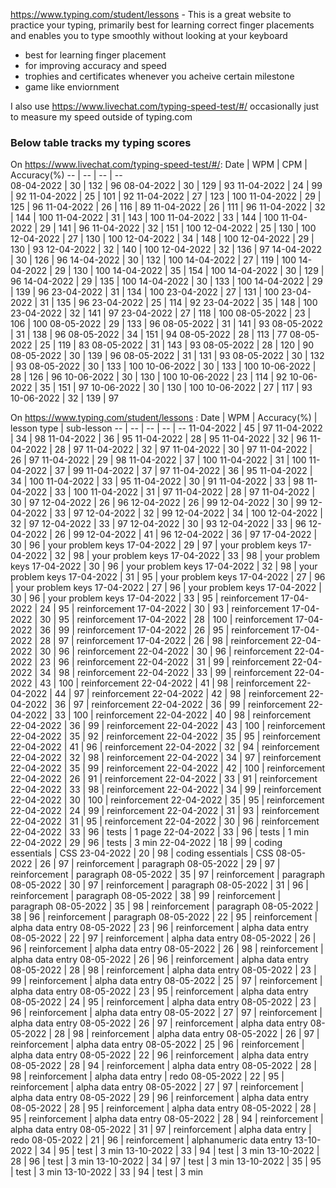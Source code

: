 
https://www.typing.com/student/lessons - This is a great website to practice your typing, primarily best for learning correct finger placements and enables you to type smoothly without looking at your keyboard  

- best for learning finger placement
- for improving accuracy and speed
- trophies and certificates whenever you acheive certain milestone
- game like enviornment

I also use https://www.livechat.com/typing-speed-test/#/ occasionally just to measure my speed outside of typing.com  

### Below table tracks my typing scores  
On https://www.livechat.com/typing-speed-test/#/:
Date | WPM | CPM | Accuracy(%)
-- | -- | -- | --  
08-04-2022 | 30 | 132 | 96
08-04-2022 | 30 | 129 | 93
11-04-2022 | 24 | 99 | 92
11-04-2022 | 25 | 101 | 92
11-04-2022 | 27 | 123 | 100
11-04-2022 | 29 | 125 | 96
11-04-2022 | 26 | 116 | 89
11-04-2022 | 26 | 111 | 96
11-04-2022 | 32 | 144 | 100
11-04-2022 | 31 | 143 | 100
11-04-2022 | 33 | 144 | 100
11-04-2022 | 29 | 141 | 96
11-04-2022 | 32 | 151 | 100
12-04-2022 | 25 | 130 | 100
12-04-2022 | 27 | 130 | 100
12-04-2022 | 34 | 148 | 100
12-04-2022 | 29 | 130 | 93
12-04-2022 | 32 | 140 | 100
12-04-2022 | 32 | 136 | 97
14-04-2022 | 30 | 126 | 96
14-04-2022 | 30 | 132 | 100
14-04-2022 | 27 | 119 | 100
14-04-2022 | 29 | 130 | 100
14-04-2022 | 35 | 154 | 100
14-04-2022 | 30 | 129 | 96
14-04-2022 | 29 | 135 | 100
14-04-2022 | 30 | 133 | 100
14-04-2022 | 29 | 139 | 96
23-04-2022 | 31 | 134 | 100
23-04-2022 | 27 | 131 | 100
23-04-2022 | 31 | 135 | 96
23-04-2022 | 25 | 114 | 92
23-04-2022 | 35 | 148 | 100
23-04-2022 | 32 | 141 | 97
23-04-2022 | 27 | 118 | 100
08-05-2022 | 23 | 106 | 100
08-05-2022 | 29 | 133 | 96
08-05-2022 | 31 | 141 | 93
08-05-2022 | 31 | 138 | 96
08-05-2022 | 34 | 151 | 94
08-05-2022 | 28 | 113 | 77
08-05-2022 | 25 | 119 | 83
08-05-2022 | 31 | 143 | 93
08-05-2022 | 28 | 120 | 90
08-05-2022 | 30 | 139 | 96
08-05-2022 | 31 | 131 | 93
08-05-2022 | 30 | 132 | 93
08-05-2022 | 30 | 133 | 100
10-06-2022 | 30 | 133 | 100
10-06-2022 | 28 | 126 | 96
10-06-2022 | 30 | 130 | 100
10-06-2022 | 23 | 114 | 92
10-06-2022 | 35 | 151 | 97
10-06-2022 | 30 | 130 | 100
10-06-2022 | 27 | 117 | 93
10-06-2022 | 32 | 139 | 97



On https://www.typing.com/student/lessons :
Date | WPM | Accuracy(%) | lesson type | sub-lesson
-- | -- | -- | -- | --
11-04-2022 | 45 | 97
11-04-2022 | 34 | 98
11-04-2022 | 36 | 95
11-04-2022 | 28 | 95
11-04-2022 | 32 | 96
11-04-2022 | 28 | 97
11-04-2022 | 32 | 97
11-04-2022 | 30 | 97
11-04-2022 | 26 | 97
11-04-2022 | 29 | 98
11-04-2022 | 37 | 100
11-04-2022 | 31 | 100
11-04-2022 | 37 | 99
11-04-2022 | 37 | 97
11-04-2022 | 36 | 95
11-04-2022 | 34 | 100
11-04-2022 | 33 | 95
11-04-2022 | 30 | 91
11-04-2022 | 33 | 98
11-04-2022 | 33 | 100
11-04-2022 | 31 | 97
11-04-2022 | 28 | 97
11-04-2022 | 30 | 97
12-04-2022 | 26 | 96
12-04-2022 | 26 | 99
12-04-2022 | 30 | 99
12-04-2022 | 33 | 97
12-04-2022 | 32 | 99
12-04-2022 | 34 | 100
12-04-2022 | 32 | 97
12-04-2022 | 33 | 97
12-04-2022 | 30 | 93
12-04-2022 | 33 | 96
12-04-2022 | 26 | 99
12-04-2022 | 41 | 96
12-04-2022 | 36 | 97
17-04-2022 | 30 | 96 | your problem keys
17-04-2022 | 29 | 97 | your problem keys
17-04-2022 | 32 | 98 | your problem keys
17-04-2022 | 33 | 98 | your problem keys
17-04-2022 | 30 | 96 | your problem keys
17-04-2022 | 32 | 98 | your problem keys
17-04-2022 | 31 | 95 | your problem keys
17-04-2022 | 27 | 96 | your problem keys
17-04-2022 | 27 | 96 | your problem keys
17-04-2022 | 30 | 96 | your problem keys
17-04-2022 | 33 | 95 | reinforcement
17-04-2022 | 24 | 95 | reinforcement
17-04-2022 | 30 | 93 | reinforcement
17-04-2022 | 30 | 95 | reinforcement
17-04-2022 | 28 | 100 | reinforcement
17-04-2022 | 36 | 99 | reinforcement
17-04-2022 | 26 | 95 | reinforcement
17-04-2022 | 28 | 97 | reinforcement
17-04-2022 | 26 | 98 | reinforcement
22-04-2022 | 30 | 96 | reinforcement
22-04-2022 | 30 | 96 | reinforcement
22-04-2022 | 23 | 96 | reinforcement
22-04-2022 | 31 | 99 | reinforcement
22-04-2022 | 34 | 98 | reinforcement
22-04-2022 | 33 | 99 | reinforcement
22-04-2022 | 43 | 100 | reinforcement
22-04-2022 | 41 | 98 | reinforcement
22-04-2022 | 44 | 97 | reinforcement
22-04-2022 | 42 | 98 | reinforcement
22-04-2022 | 36 | 97 | reinforcement
22-04-2022 | 36 | 99 | reinforcement
22-04-2022 | 33 | 100 | reinforcement
22-04-2022 | 40 | 98 | reinforcement
22-04-2022 | 36 | 99 | reinforcement
22-04-2022 | 43 | 100 | reinforcement
22-04-2022 | 35 | 92 | reinforcement
22-04-2022 | 35 | 95 | reinforcement
22-04-2022 | 41 | 96 | reinforcement
22-04-2022 | 32 | 94 | reinforcement
22-04-2022 | 32 | 98 | reinforcement
22-04-2022 | 34 | 97 | reinforcement
22-04-2022 | 35 | 99 | reinforcement
22-04-2022 | 42 | 100 | reinforcement
22-04-2022 | 26 | 91 | reinforcement
22-04-2022 | 33 | 91 | reinforcement
22-04-2022 | 33 | 98 | reinforcement
22-04-2022 | 34 | 99 | reinforcement
22-04-2022 | 30 | 100 | reinforcement
22-04-2022 | 35 | 95 | reinforcement
22-04-2022 | 24 | 99 | reinforcement
22-04-2022 | 31 | 93 | reinforcement
22-04-2022 | 31 | 95 | reinforcement
22-04-2022 | 30 | 96 | reinforcement
22-04-2022 | 33 | 96 | tests | 1 page
22-04-2022 | 33 | 96 | tests | 1 min
22-04-2022 | 29 | 96 | tests | 3 min
22-04-2022 | 18 | 99 | coding essentials | CSS
23-04-2022 | 20 | 98 | coding essentials | CSS
08-05-2022 | 26 | 97 | reinforcement | paragraph
08-05-2022 | 29 | 97 | reinforcement | paragraph
08-05-2022 | 35 | 97 | reinforcement | paragraph
08-05-2022 | 30 | 97 | reinforcement | paragraph
08-05-2022 | 31 | 96 | reinforcement | paragraph
08-05-2022 | 38 | 99 | reinforcement | paragraph
08-05-2022 | 35 | 98 | reinforcement | paragraph
08-05-2022 | 38 | 96 | reinforcement | paragraph
08-05-2022 | 22 | 95 | reinforcement | alpha data entry
08-05-2022 | 23 | 96 | reinforcement | alpha data entry
08-05-2022 | 22 | 97 | reinforcement | alpha data entry
08-05-2022 | 26 | 96 | reinforcement | alpha data entry
08-05-2022 | 26 | 98 | reinforcement | alpha data entry
08-05-2022 | 26 | 96 | reinforcement | alpha data entry
08-05-2022 | 28 | 98 | reinforcement | alpha data entry
08-05-2022 | 23 | 99 | reinforcement | alpha data entry
08-05-2022 | 25 | 97 | reinforcement | alpha data entry
08-05-2022 | 23 | 95 | reinforcement | alpha data entry
08-05-2022 | 24 | 95 | reinforcement | alpha data entry
08-05-2022 | 23 | 96 | reinforcement | alpha data entry
08-05-2022 | 27 | 97 | reinforcement | alpha data entry
08-05-2022 | 26 | 97 | reinforcement | alpha data entry
08-05-2022 | 28 | 98 | reinforcement | alpha data entry
08-05-2022 | 26 | 97 | reinforcement | alpha data entry
08-05-2022 | 25 | 96 | reinforcement | alpha data entry
08-05-2022 | 22 | 96 | reinforcement | alpha data entry
08-05-2022 | 28 | 94 | reinforcement | alpha data entry
08-05-2022 | 28 | 98 | reinforcement | alpha data entry | redo
08-05-2022 | 22 | 95 | reinforcement | alpha data entry
08-05-2022 | 27 | 97 | reinforcement | alpha data entry
08-05-2022 | 29 | 96 | reinforcement | alpha data entry
08-05-2022 | 28 | 95 | reinforcement | alpha data entry
08-05-2022 | 28 | 95 | reinforcement | alpha data entry
08-05-2022 | 28 | 94 | reinforcement | alpha data entry
08-05-2022 | 31 | 97 | reinforcement | alpha data entry | redo
08-05-2022 | 21 | 96 | reinforcement | alphanumeric data entry
13-10-2022 | 34 | 95 | test | 3 min
13-10-2022 | 33 | 94 | test | 3 min
13-10-2022 | 28 | 96 | test | 3 min
13-10-2022 | 34 | 97 | test | 3 min
13-10-2022 | 35 | 95 | test | 3 min
13-10-2022 | 33 | 94 | test | 3 min
